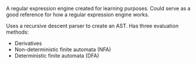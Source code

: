 A regular expression engine created for learning purposes. Could serve as a good reference for how a regular expression engine works.

Uses a recursive descent parser to create an AST. 
Has three evaluation methods:
* Derivatives
* Non-deterministic finite automata (NFA)
* Deterministic finite automata (DFA)

